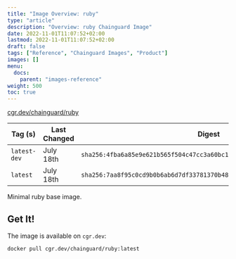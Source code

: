 ```yaml
---
title: "Image Overview: ruby"
type: "article"
description: "Overview: ruby Chainguard Image"
date: 2022-11-01T11:07:52+02:00
lastmod: 2022-11-01T11:07:52+02:00
draft: false
tags: ["Reference", "Chainguard Images", "Product"]
images: []
menu:
  docs:
    parent: "images-reference"
weight: 500
toc: true
---
```


[cgr.dev/chainguard/ruby](https://github.com/chainguard-images/images/tree/main/images/ruby)

| Tag (s)       | Last Changed | Digest                                                                    |
|---------------|--------------|---------------------------------------------------------------------------|
|  `latest-dev` | July 18th    | `sha256:4fba6a85e9e621b565f504c47cc3a60bc1bccbf8ee35ad361bf478d820c8f188` |
|  `latest`     | July 18th    | `sha256:7aa8f95c0cd9b0b6ab6d7df33781370b486fc398b9e22f97243ee9a7e93c8109` |



Minimal ruby base image.

## Get It!

The image is available on `cgr.dev`:

```
docker pull cgr.dev/chainguard/ruby:latest
```

